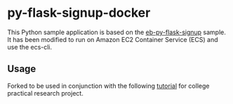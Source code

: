 # py-flask-signup-docker
This Python sample application is based on the [eb-py-flask-signup](https://github.com/awslabs/eb-py-flask-signup) sample. It has been modified to run on Amazon EC2 Container Service (ECS) and use the ecs-cli.

## Usage ##

Forked to be used in conjunction with the following [tutorial](https://aws.amazon.com/blogs/devops/set-up-a-build-pipeline-with-jenkins-and-amazon-ecs/) for college practical research project.
